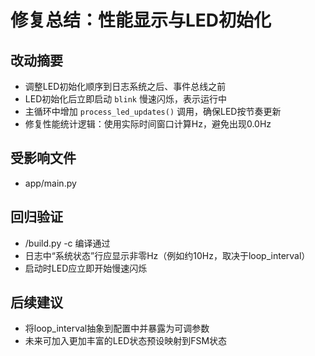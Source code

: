 # 修复总结：性能显示与LED初始化

## 改动摘要
- 调整LED初始化顺序到日志系统之后、事件总线之前
- LED初始化后立即启动 `blink` 慢速闪烁，表示运行中
- 主循环中增加 `process_led_updates()` 调用，确保LED按节奏更新
- 修复性能统计逻辑：使用实际时间窗口计算Hz，避免出现0.0Hz

## 受影响文件
- app/main.py

## 回归验证
- /build.py -c 编译通过
- 日志中“系统状态”行应显示非零Hz（例如约10Hz，取决于loop_interval）
- 启动时LED应立即开始慢速闪烁

## 后续建议
- 将loop_interval抽象到配置中并暴露为可调参数
- 未来可加入更加丰富的LED状态预设映射到FSM状态
